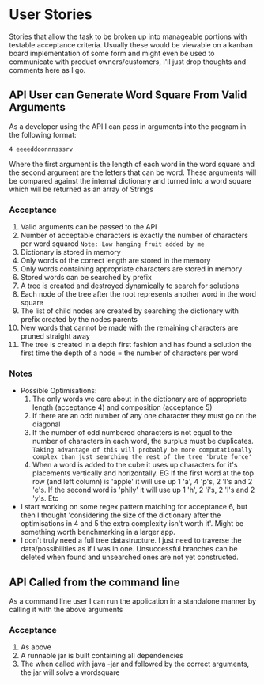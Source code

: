 # User Stories
Stories that allow the task to be broken up into manageable portions with testable acceptance criteria. Usually these would be viewable on a kanban board implementation of some form and might even be used to communicate with product owners/customers, I'll just drop thoughts and comments here as I go.

## API User can Generate Word Square From Valid Arguments
As a developer using the API I can pass in arguments into the program in the following format:
```
4 eeeeddoonnnsssrv
```
Where the first argument is the length of each word in the word square and the second argument are the letters that can be word. These arguments will be compared against the internal dictionary and turned into a word square which will be returned as an array of Strings
### Acceptance
1. Valid arguments can be passed to the API
2. Number of acceptable characters is exactly the number of characters per word squared
  `Note: Low hanging fruit added by me`
3. Dictionary is stored in memory
4. Only words of the correct length are stored in the memory
5. Only words containing appropriate characters are stored in memory
6. Stored words can be searched by prefix
7. A tree is created and destroyed dynamically to search for solutions
8. Each node of the tree after the root represents another word in the word square
9. The list of child nodes are created by searching the dictionary with prefix created by the nodes parents
10. New words that cannot be made with the remaining characters are pruned straight away
11. The tree is created in a depth first fashion and has found a solution the first time the depth of a node = the number of characters per word

### Notes
 - Possible Optimisations:
   1. The only words we care about in the dictionary are of appropriate length (acceptance 4) and composition (acceptance 5)
   2. If there are an odd number of any one character they must go on the diagonal
   3. If the number of odd numbered characters is not equal to the number of characters in each word, the surplus must be duplicates. `Taking advantage of this will probably be more computationally complex than just searching the rest of the tree 'brute force'`
   4. When a word is added to the cube it uses up characters for it's placements vertically and horizontally. EG If the first word at the top row (and left column) is 'apple' it will use up 1 'a', 4 'p's, 2 'l's and 2 'e's. If the second word is 'phily' it will use up 1 'h', 2 'i's, 2 'l's and 2 'y's. Etc
 - I start working on some regex pattern matching for acceptance 6, but then I thought 'considering the size of the dictionary after the optimisations in 4 and 5 the extra complexity isn't worth it'. Might be something worth benchmarking in a larger app.
 - I don't truly need a full tree datastructure. I just need to traverse the data/possibilities as if I was in one. Unsuccessful branches can be deleted when found and unsearched ones are not yet constructed.
 
## API Called from the command line
As a command line user I can run the application in a standalone manner by calling it with the above arguments
### Acceptance
1. As above
2. A runnable jar is built containing all dependencies
3. The when called with java -jar and followed by the correct arguments, the jar will solve a wordsquare
